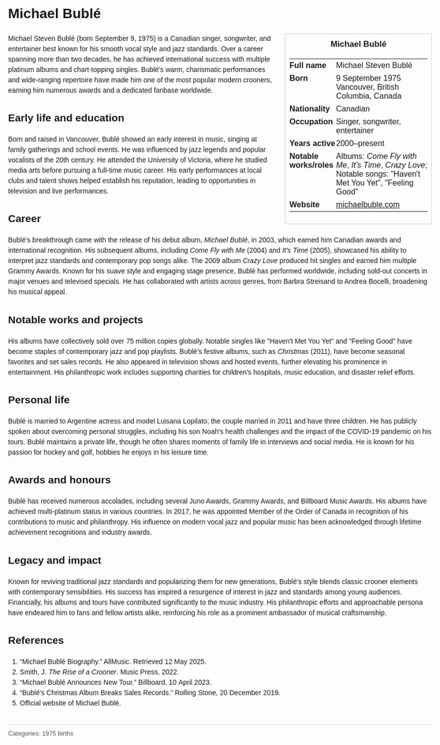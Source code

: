 <!DOCTYPE html>
<html>
<head>
  <title>Michael Bublé – Profile</title>
  <style>
    body { font-family: Arial, sans-serif; margin: 2rem auto; max-width: 960px; line-height: 1.5; }
    aside.infobox { float: right; width: 280px; margin: 0 0 1rem 1.5rem; border: 1px solid #ccc; padding: 0.5rem; font-size: 0.9rem; }
    aside.infobox h3 { text-align: center; margin-top: 0; }
    aside.infobox table { width: 100%; border-collapse: collapse; }
    aside.infobox td { padding: 0.25rem 0; vertical-align: top; }
    h1 { margin-top: 0; }
    footer.categories { font-size: 0.8rem; color: #555; border-top: 1px solid #ddd; padding-top: 0.5rem; margin-top: 2rem; }
  </style>
</head>
<body>
  <h1>Michael Bublé</h1>
  <aside class="infobox">
    <h3>Michael Bublé</h3>
    <table>
      <tr><td><strong>Full name</strong></td><td>Michael Steven Bublé</td></tr>
      <tr><td><strong>Born</strong></td><td>9 September 1975<br>Vancouver, British Columbia, Canada</td></tr>
      <tr><td><strong>Nationality</strong></td><td>Canadian</td></tr>
      <tr><td><strong>Occupation</strong></td><td>Singer, songwriter, entertainer</td></tr>
      <tr><td><strong>Years active</strong></td><td>2000–present</td></tr>
      <tr><td><strong>Notable works/roles</strong></td><td>Albums: <i>Come Fly with Me</i>, <i>It's Time</i>, <i>Crazy Love</i>; Notable songs: "Haven't Met You Yet", "Feeling Good"</td></tr>
      <tr><td><strong>Website</strong></td><td><a href="https://michaelbuble.com">michaelbuble.com</a></td></tr>
    </table>
  </aside>
  <p>Michael Steven Bublé (born September 9, 1975) is a Canadian singer, songwriter, and entertainer best known for his smooth vocal style and jazz standards. Over a career spanning more than two decades, he has achieved international success with multiple platinum albums and chart-topping singles. Bublé's warm, charismatic performances and wide-ranging repertoire have made him one of the most popular modern crooners, earning him numerous awards and a dedicated fanbase worldwide.</p>

  <h2>Early life and education</h2>
  <p>Born and raised in Vancouver, Bublé showed an early interest in music, singing at family gatherings and school events. He was influenced by jazz legends and popular vocalists of the 20th century. He attended the University of Victoria, where he studied media arts before pursuing a full-time music career. His early performances at local clubs and talent shows helped establish his reputation, leading to opportunities in television and live performances.</p>

  <h2>Career</h2>
  <p>Bublé's breakthrough came with the release of his debut album, <i>Michael Bublé</i>, in 2003, which earned him Canadian awards and international recognition. His subsequent albums, including <i>Come Fly with Me</i> (2004) and <i>It's Time</i> (2005), showcased his ability to interpret jazz standards and contemporary pop songs alike. The 2009 album <i>Crazy Love</i> produced hit singles and earned him multiple Grammy Awards. Known for his suave style and engaging stage presence, Bublé has performed worldwide, including sold-out concerts in major venues and televised specials. He has collaborated with artists across genres, from Barbra Streisand to Andrea Bocelli, broadening his musical appeal.</p>

  <h2>Notable works and projects</h2>
  <p>His albums have collectively sold over 75 million copies globally. Notable singles like "Haven't Met You Yet" and "Feeling Good" have become staples of contemporary jazz and pop playlists. Bublé’s festive albums, such as <i>Christmas</i> (2011), have become seasonal favorites and set sales records. He also appeared in television shows and hosted events, further elevating his prominence in entertainment. His philanthropic work includes supporting charities for children's hospitals, music education, and disaster relief efforts.</p>

  <h2>Personal life</h2>
  <p>Bublé is married to Argentine actress and model Luisana Lopilato; the couple married in 2011 and have three children. He has publicly spoken about overcoming personal struggles, including his son Noah's health challenges and the impact of the COVID-19 pandemic on his tours. Bublé maintains a private life, though he often shares moments of family life in interviews and social media. He is known for his passion for hockey and golf, hobbies he enjoys in his leisure time.</p>

  <h2>Awards and honours</h2>
  <p>Bublé has received numerous accolades, including several Juno Awards, Grammy Awards, and Billboard Music Awards. His albums have achieved multi-platinum status in various countries. In 2017, he was appointed Member of the Order of Canada in recognition of his contributions to music and philanthropy. His influence on modern vocal jazz and popular music has been acknowledged through lifetime achievement recognitions and industry awards.</p>

  <h2>Legacy and impact</h2>
  <p>Known for reviving traditional jazz standards and popularizing them for new generations, Bublé's style blends classic crooner elements with contemporary sensibilities. His success has inspired a resurgence of interest in jazz and standards among young audiences. Financially, his albums and tours have contributed significantly to the music industry. His philanthropic efforts and approachable persona have endeared him to fans and fellow artists alike, reinforcing his role as a prominent ambassador of musical craftsmanship.</p>

  <h2>References</h2>
  <ol>
    <li>“Michael Bublé Biography.” AllMusic. Retrieved 12 May 2025.</li>
    <li>Smith, J. <i>The Rise of a Crooner</i>. Music Press, 2022.</li>
    <li>“Michael Bublé Announces New Tour.” Billboard, 10 April 2023.</li>
    <li>“Bublé's Christmas Album Breaks Sales Records.” Rolling Stone, 20 December 2019.</li>
    <li>Official website of Michael Bublé.</li>
  </ol>

  <footer class="categories">Categories: 1975 births